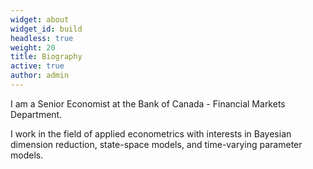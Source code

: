 ```yaml
---
widget: about
widget_id: build
headless: true
weight: 20
title: Biography
active: true
author: admin
---
```

I am a Senior Economist at the Bank of Canada - Financial Markets Department. 

I work in the field of applied econometrics with interests in Bayesian dimension reduction, state-space models, and time-varying parameter models. 
